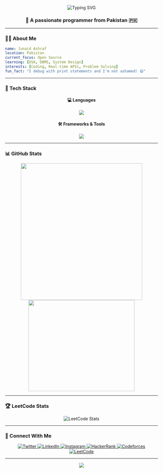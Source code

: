 <div align="center">
  <img src="https://readme-typing-svg.herokuapp.com?font=Fira+Code&weight=600&size=28&pause=1000&color=00F701&center=true&vCenter=true&width=435&lines=Hi+%F0%9F%91%8B%2C+I'm+Junaid+Ashraf;Passionate+Programmer;Backend+Developer;Problem+Solver" alt="Typing SVG" />
</div>

<h3 align="center">🚀 A passionate programmer from Pakistan 🇵🇰</h3>


---

### 👨‍💻 About Me

```yaml
name: Junaid Ashraf
location: Pakistan
current_focus: Open Source
learning: [DSA, DBMS, System Design]
interests: [Coding, Real-time APIs, Problem Solving]
fun_fact: "I debug with print statements and I'm not ashamed! 😄"
```

---

### 🚀 Tech Stack

<div align="center">

#### 💻 Languages
<p>
  <img src="https://skillicons.dev/icons?i=java,python,cpp,dart,sqlite,postgresql" />
</p>

#### 🛠️ Frameworks & Tools
<p>
  <img src="https://skillicons.dev/icons?i=spring,flutter,git,linux,docker,idea" />
</p>

</div>

---

### 📊 GitHub Stats

<div align="center">
  <img width="400px" height="450px" src="https://github-readme-stats.vercel.app/api?username=Junaid-Ashraf-56&show_icons=true&theme=tokyonight&hide_border=true&count_private=true" />
  <img width="350px" height="300px" src="https://github-readme-stats.vercel.app/api/top-langs?username=Junaid-Ashraf-56&layout=compact&theme=tokyonight&hide_border=true&langs_count=8" />
</div>

---

### 🏆 LeetCode Stats

<div align="center">
  <img src="https://leetcard.jacoblin.cool/56_56?theme=dark&font=Baloo+Bhai+2&ext=contest" alt="LeetCode Stats" />
</div>

---

### 🤝 Connect With Me

<div align="center">
  <a href="https://twitter.com/junaid_ashraf56" target="_blank">
    <img src="https://img.shields.io/badge/Twitter-%231DA1F2.svg?style=for-the-badge&logo=Twitter&logoColor=white" alt="Twitter"/>
  </a>
  <a href="https://www.linkedin.com/in/junaid-ashraf56/" target="_blank">
    <img src="https://img.shields.io/badge/LinkedIn-%230077B5.svg?style=for-the-badge&logo=linkedin&logoColor=white" alt="LinkedIn"/>
  </a>
  <a href="https://www.instagram.com/junaid_ashraf_56/" target="_blank">
    <img src="https://img.shields.io/badge/Instagram-%23E4405F.svg?style=for-the-badge&logo=Instagram&logoColor=white" alt="Instagram"/>
  </a>
  <a href="https://www.hackerrank.com/profile/ashrafjunaid848" target="_blank">
    <img src="https://img.shields.io/badge/-Hackerrank-2EC866?style=for-the-badge&logo=HackerRank&logoColor=white" alt="HackerRank"/>
  </a>
  <a href="https://codeforces.com/profile/junaid-ashraf-56" target="_blank">
    <img src="https://img.shields.io/badge/Codeforces-445f9d?style=for-the-badge&logo=Codeforces&logoColor=white" alt="Codeforces"/>
  </a>
  <a href="https://leetcode.com/u/56_56/" target="_blank">
    <img src="https://img.shields.io/badge/LeetCode-000000?style=for-the-badge&logo=LeetCode&logoColor=#d16c06" alt="LeetCode"/>
  </a>
</div>

---

<div align="center">
  <img src="https://capsule-render.vercel.app/api?type=waving&color=gradient&height=100&section=footer"/>
</div>
